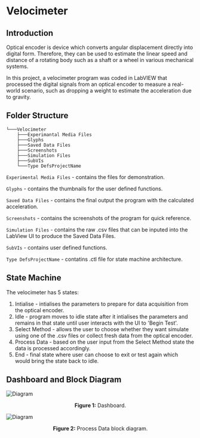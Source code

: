 # Velocimeter

## Introduction

Optical encoder is device which converts angular displacement directly into digital form. Therefore, they can be used to estimate the linear speed and distance of a rotating body such as a shaft or a wheel in various mechanical systems. 

In this project, a velocimeter program was coded in LabVIEW that processed the digital signals from an optical encoder to measure a real-world scenario, such as dropping a weight to estimate the acceleration due to gravity.

## Folder Structure

```
└───Velocimeter
    ├───Experimantal Media Files
    ├───Glyphs
    ├───Saved Data Files
    ├───Screenshots
    ├───Simulation Files
    ├───SubVIs
    └───Type DefsProjectName
```

`Experimental Media Files` - contains the files for demonstration.

`Glyphs` - contains the thumbnails for the user defined functions.

`Saved Data Files` - contains the final output the program with the calculated acceleration.

`Screenshots` - contains the screenshots of the program for quick reference.

`Simulation Files` -  contains the raw .csv files that can be inputed into the LabView UI to produce the Saved Data Files.

`SubVIs` -  contains user defined functions.

`Type DefsProjectName` - contatins .ctl file for state machine architecture.

## State Machine 

The velocimeter has 5 states:
1. Intialise - intialises the parameters to prepare for data acquisition from the optical encoder.
2. Idle - program moves to idle state after it intialises the parameters and remains in that state until user interacts with the UI to 'Begin Test'.
3. Select Method - allows the user to choose whether they want simulate using one of the .csv files or collect fresh data from the optical encoder.
4. Process Data - based on the user input from the Select Method state the data is processed accordingly.
5. End - final state where user can choose to exit or test again which would bring the state back to idle.

## Dashboard and Block Diagram

![Diagram](https://github.com/rdhakan13/Velocimeter/tree/main/Screenshots/Dashboard_Screenshot.PNG)
<p align="center"><b>Figure 1:</b> Dashboard.</p>

![Diagram](https://github.com/rdhakan13/Velocimeter/tree/main/Screenshots/Process-Data-Block-Diagram.PNG)
<p align="center"><b>Figure 2:</b> Process Data block diagram.</p>

